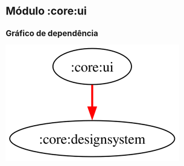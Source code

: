 # Módulo :core:ui
## Gráfico de dependência
![Gráfico de dependência](../../docs/images/graphs/dep_graph_core_ui.svg)
